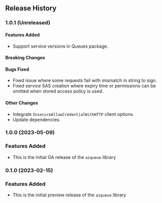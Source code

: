 ## Release History

### 1.0.1 (Unreleased)

#### Features Added
* Support service versions in Queues package.

#### Breaking Changes

#### Bugs Fixed
* Fixed issue where some requests fail with mismatch in string to sign.
* Fixed service SAS creation where expiry time or permissions can be omitted when stored access policy is used.

#### Other Changes
* Integrate `InsecureAllowCredentialWithHTTP` client options.
* Update dependencies.

### 1.0.0 (2023-05-09)

### Features Added

* This is the initial GA release of the `azqueue` library


### 0.1.0 (2023-02-15)

### Features Added

* This is the initial preview release of the `azqueue` library

